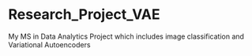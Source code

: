 # Research_Project_VAE
My MS in Data Analytics Project which includes image classification and Variational Autoencoders

